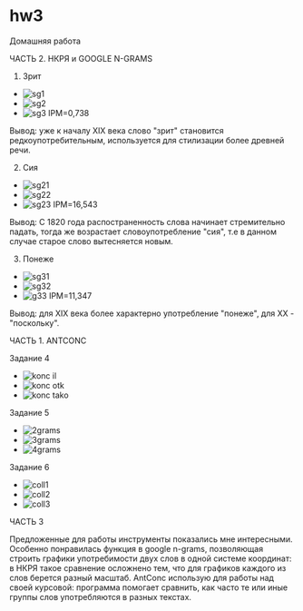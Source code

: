 # hw3
Домашняя работа

ЧАСТЬ 2. НКРЯ и GOOGLE N-GRAMS

1. Зрит
* ![sg1](https://user-images.githubusercontent.com/46749050/55622814-ebe12080-57a9-11e9-9334-db84c6cdc42e.png)
* ![sg2](https://user-images.githubusercontent.com/46749050/55623046-7d509280-57aa-11e9-965d-5c129e109adf.jpg)
* ![sg3](https://user-images.githubusercontent.com/46749050/55623197-f18b3600-57aa-11e9-993d-f519d715bd90.png)
IPM=0,738

Вывод: уже к началу XIX века слово "зрит" становится редкоупотребительным, используется для стилизации более древней речи.

2. Сия
* ![sg21](https://user-images.githubusercontent.com/46749050/55652929-a5191800-57f5-11e9-9778-9f360908c03a.png)
* ![sg22](https://user-images.githubusercontent.com/46749050/55651835-85ccbb80-57f2-11e9-8e0b-90cf4b5129f2.png)
* ![sg23](https://user-images.githubusercontent.com/46749050/55651836-85ccbb80-57f2-11e9-8a4d-941cedc29d75.png)
 IPM=16,543
 
Вывод: С 1820 года распостраненность слова начинает стремительно падать, тогда же возрастает словоупотребление "сия", т.е в данном случае старое слово вытесняется новым.

3. Понеже
* ![sg31](https://user-images.githubusercontent.com/46749050/55667815-05e23800-586a-11e9-9838-d5c98fce7749.png)
* ![sg32](https://user-images.githubusercontent.com/46749050/55667816-05e23800-586a-11e9-9661-6e740ffa6bd2.png)
* ![g33](https://user-images.githubusercontent.com/46749050/55667814-0549a180-586a-11e9-99a8-6ca2d82966a2.png)
IPM=11,347

Вывод: для XIX века более характерно употребление "понеже", для XX - "поскольку".

ЧАСТЬ 1. ANTCONC

Задание 4
* ![konc il](https://user-images.githubusercontent.com/46749050/55672235-6ccf1380-58a1-11e9-8983-336f99daf13f.png)
* ![konc otk](https://user-images.githubusercontent.com/46749050/55672236-6ccf1380-58a1-11e9-90cb-9f15a7981ac4.png)
* ![konc tako](https://user-images.githubusercontent.com/46749050/55672237-6ccf1380-58a1-11e9-8e12-aacda1725714.png)

Задание 5
* ![2grams](https://user-images.githubusercontent.com/46749050/55672656-3b0c7b80-58a6-11e9-94be-299bebd3f321.png)
* ![3grams](https://user-images.githubusercontent.com/46749050/55672657-3ba51200-58a6-11e9-8746-36137474210d.png)
* ![4grams](https://user-images.githubusercontent.com/46749050/55672658-3ba51200-58a6-11e9-8ce6-ee79b8435524.png)

Задание 6
* ![coll1](https://user-images.githubusercontent.com/46749050/55672865-c850cf80-58a8-11e9-8ae7-1d8e9d10bb08.png)
* ![coll2](https://user-images.githubusercontent.com/46749050/55672866-c850cf80-58a8-11e9-8f77-2d53413a59c1.png)
* ![coll3](https://user-images.githubusercontent.com/46749050/55672867-c850cf80-58a8-11e9-89a2-f975cf5f77bc.png)

ЧАСТЬ 3

Предложенные для работы инструменты показались мне интересными. Особенно понравилась функция в google n-grams, позволяющая строить графики употребимости двух слов в одной системе координат: в НКРЯ такое сравнение осложнено тем, что для графиков каждого из слов берется разный масштаб. AntConc использую для работы над своей курсовой: программа помогает сравнить, как часто те или иные группы слов употребляются в разных текстах.
